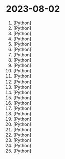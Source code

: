 # 2023-08-02

1. [](https://github.comundefined "Linux, Jenkins, AWS, SRE, Prometheus, Docker, Python, Ansible, Git, Kubernetes, Terraform, OpenStack, SQL, NoSQL, Azure, GCP, DNS, Elastic, Network, Virtualization. DevOps Interview Questions") [Python]
2. [](https://github.comundefined "All Algorithms implemented in Python") [Python]
3. [](https://github.comundefined "fsociety Hacking Tools Pack – A Penetration Testing Framework") [Python]
4. [](https://github.comundefined "An AI personal assistant for your digital brain") [Python]
5. [](https://github.comundefined "Universal and Transferable Attacks on Aligned Language Models") [Python]
6. [](https://github.comundefined "Gorilla: An API store for LLMs") [Python]
7. [](https://github.comundefined "Tracking Anything in High Quality") [Python]
8. [](https://github.comundefined "Large Language Model Text Generation Inference") [Python]
9. [](https://github.comundefined "The premier source of truth powering network automation. Open source under Apache 2. Public demo: https://demo.netbox.dev") [Python]
10. [](https://github.comundefined "A powerful and modular stable diffusion GUI with a graph/nodes interface.") [Python]
11. [](https://github.comundefined "A Django content management system focused on flexibility and user experience") [Python]
12. [](https://github.comundefined "🌟 The Multi-Agent Framework: Given one line Requirement, return PRD, Design, Tasks, Repo") [Python]
13. [](https://github.comundefined "FacTool: Factuality Detection in Generative AI") [Python]
14. [](https://github.comundefined "Write scalable load tests in plain Python 🚗💨") [Python]
15. [](https://github.comundefined "中文LLaMA-2 & Alpaca-2大语言模型 (Chinese LLaMA-2 & Alpaca-2 LLMs)") [Python]
16. [](https://github.comundefined "Main Sigma Rule Repository") [Python]
17. [](https://github.comundefined "Stable Diffusion with Core ML on Apple Silicon") [Python]
18. [](https://github.comundefined "A unified framework for privacy-preserving data analysis and machine learning") [Python]
19. [](https://github.comundefined "CVE-2023-35078 Remote Unauthenticated API Access Vulnerability Exploit POC") [Python]
20. [](https://github.comundefined "STADATA is a Python package that simplifies access to statistical data provided by BPS - Statistics Indonesia") [Python]
21. [](https://github.comundefined "Edit anything in images powered by segment-anything, ControlNet, StableDiffusion, etc.") [Python]
22. [](https://github.comundefined "😎 A curated list of awesome MLOps tools") [Python]
23. [](https://github.comundefined "Ejercicios de código semanales en 2023 de la comunidad MoureDev para practicar lógica en cualquier lenguaje de programación.") [Python]
24. [](https://github.comundefined "Arch Linux installer - guided, templates etc.") [Python]
25. [](https://github.comundefined "Chapyter: ChatGPT Code Interpreter in Jupyter Notebooks") [Python]
